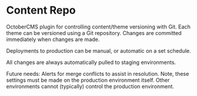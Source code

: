 # Content Repo

OctoberCMS plugin for controlling content/theme versioning with Git.
Each theme can be versioned using a Git repository.
Changes are committed immediately when changes are made.

Deployments to production can be manual, or automatic on a set schedule.

All changes are always automatically pulled to staging environments.

Future needs: 
    Alerts for merge conflicts to assist in resolution.
    Note, these settings must be made on the production environment itself. Other environments cannot (typically) control the production environment.